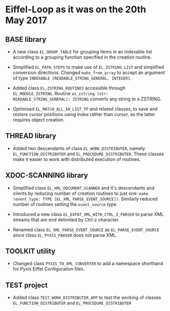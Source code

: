 # Eiffel-Loop as it was on the 20th May 2017

## BASE library

* A new class `EL_GROUP_TABLE` for grouping items in an indexable list according to a grouping function specified in the creation routine.

* Simplified `EL_PATH_STEPS` to make use of `EL_ZSTRING_LIST` and simplified conversion directions. Changed `make_from_array` to accept an argument of type `INDEXABLE [READABLE_STRING_GENERAL, INTEGER]`.

* Added class `EL_ZSTRING_ROUTINES` accessible through `EL_MODULE_ZSTRING`. Routine `as_zstring (str: READABLE_STRING_GENERAL): ZSTRING` converts any string to a ZSTRING.

* Optimised `EL_MATCH_ALL_IN_LIST_TP` and related classes, to save and restore cursor positions using index rather than cursor, as the latter requires object creation.

## THREAD library

* Added two descendants of class `EL_WORK_DISTRIBUTER`, namely `EL_FUNCTION_DISTRIBUTER` and `EL_PROCEDURE_DISTRIBUTER`. These classes make it easier to work with distributed execution of routines.

## XDOC-SCANNING library

* Simplified class `EL_XML_DOCUMENT_SCANNER` and it's descendants and clients by reducing number of creation routines to just one: `make (event_type: TYPE [EL_XML_PARSE_EVENT_SOURCE])`. Similarly reduced number of routines setting the `event_source` type.

* Introduced a new class `EL_EXPAT_XML_WITH_CTRL_Z_PARSER` to parse XML streams that are end delimited by Ctrl-z character.

* Renamed class `EL_XML_PARSE_EVENT_SOURCE` as `EL_PARSE_EVENT_SOURCE` since class `EL_PYXIS_PARSER` does not parse XML.

## TOOLKIT utility

* Changed class `PYXIS_TO_XML_CONVERTER` to add a namespace shorthand for Pyxis Eiffel Configuration files.

## TEST project

* Added class `TEST_WORK_DISTRIBUTER_APP` to test the working of classes `EL_FUNCTION_DISTRIBUTER` and `EL_PROCEDURE_DISTRIBUTER`
